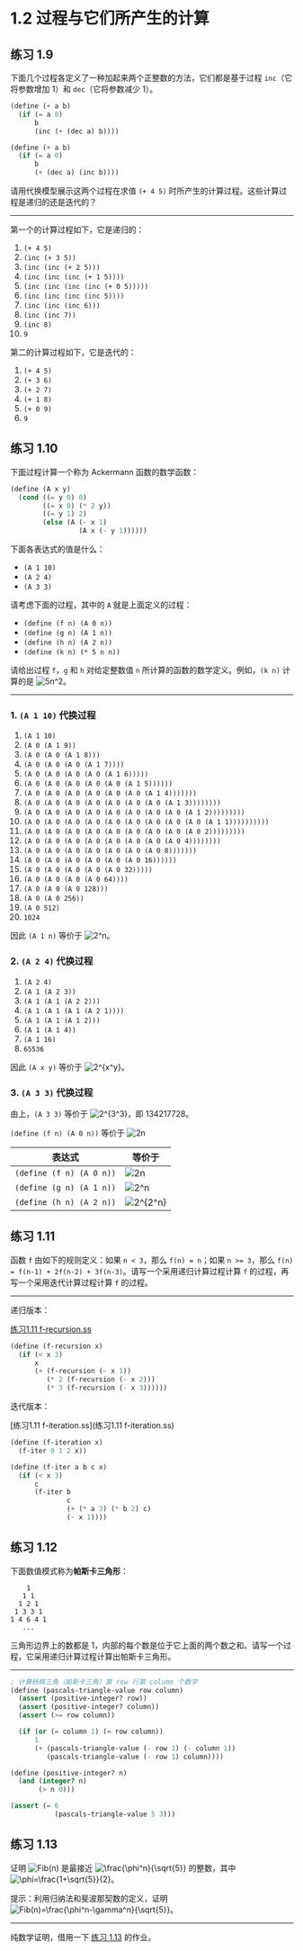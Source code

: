 # 1.2 过程与它们所产生的计算

## 练习 1.9

下面几个过程各定义了一种加起来两个正整数的方法，它们都是基于过程 `inc`（它将参数增加 1）和 `dec`（它将参数减少 1）。

```Scheme
(define (+ a b)
  (if (= a 0)
      b
      (inc (+ (dec a) b))))

(define (+ a b)
  (if (= a 0)
      b
      (+ (dec a) (inc b))))
```

请用代换模型展示这两个过程在求值  `(+ 4 5)` 时所产生的计算过程。这些计算过程是递归的还是迭代的？

---

第一个的计算过程如下，它是递归的：

1. `(+ 4 5)`
2. `(inc (+ 3 5))`
3. `(inc (inc (+ 2 5)))`
4. `(inc (inc (inc (+ 1 5))))`
5. `(inc (inc (inc (inc (+ 0 5)))))`
6. `(inc (inc (inc (inc 5))))`
7. `(inc (inc (inc 6)))`
8. `(inc (inc 7))`
9. `(inc 8)`
10. `9`

第二的计算过程如下，它是迭代的：

1. `(+ 4 5)`
2. `(+ 3 6)`
3. `(+ 2 7)`
4. `(+ 1 8)`
5. `(+ 0 9)`
6. `9`

## 练习 1.10

下面过程计算一个称为 Ackermann 函数的数学函数：

```Scheme
(define (A x y)
  (cond ((= y 0) 0)
        ((= x 0) (* 2 y))
        ((= y 1) 2)
        (else (A (- x 1)
                 (A x (- y 1))))))
```

下面各表达式的值是什么：

* `(A 1 10)`
* `(A 2 4)`
* `(A 3 3)`

请考虑下面的过程，其中的 `A` 就是上面定义的过程：

* `(define (f n) (A 0 n))`
* `(define (g n) (A 1 n))`
* `(define (h n) (A 2 n))`
* `(define (k n) (* 5 n n))`

请给出过程 `f`，`g` 和 `h` 对给定整数值 `n` 所计算的函数的数学定义。例如，`(k n)` 计算的是 ![5n^2](https://render.githubusercontent.com/render/math?math=5n%5E2)。

---

### 1. `(A 1 10)` 代换过程

1. `(A 1 10)`
2. `(A 0 (A 1 9))`
3. `(A 0 (A 0 (A 1 8)))`
4. `(A 0 (A 0 (A 0 (A 1 7))))`
5. `(A 0 (A 0 (A 0 (A 0 (A 1 6)))))`
6. `(A 0 (A 0 (A 0 (A 0 (A 0 (A 1 5))))))`
7. `(A 0 (A 0 (A 0 (A 0 (A 0 (A 0 (A 1 4)))))))`
8. `(A 0 (A 0 (A 0 (A 0 (A 0 (A 0 (A 0 (A 1 3))))))))`
9. `(A 0 (A 0 (A 0 (A 0 (A 0 (A 0 (A 0 (A 0 (A 1 2)))))))))`
10. `(A 0 (A 0 (A 0 (A 0 (A 0 (A 0 (A 0 (A 0 (A 0 (A 1 1))))))))))`
11. `(A 0 (A 0 (A 0 (A 0 (A 0 (A 0 (A 0 (A 0 (A 0 2)))))))))`
12. `(A 0 (A 0 (A 0 (A 0 (A 0 (A 0 (A 0 (A 0 4))))))))`
13. `(A 0 (A 0 (A 0 (A 0 (A 0 (A 0 (A 0 8)))))))`
14. `(A 0 (A 0 (A 0 (A 0 (A 0 (A 0 16))))))`
15. `(A 0 (A 0 (A 0 (A 0 (A 0 32)))))`
16. `(A 0 (A 0 (A 0 (A 0 64))))`
17. `(A 0 (A 0 (A 0 128)))`
18. `(A 0 (A 0 256))`
19. `(A 0 512)`
20. `1024`

因此 `(A 1 n)` 等价于 ![2^n](https://render.githubusercontent.com/render/math?math=2%5En)。

### 2. `(A 2 4)` 代换过程

1. `(A 2 4)`
2. `(A 1 (A 2 3))`
3. `(A 1 (A 1 (A 2 2)))`
4. `(A 1 (A 1 (A 1 (A 2 1))))`
5. `(A 1 (A 1 (A 1 2)))`
6. `(A 1 (A 1 4))`
7. `(A 1 16)`
8. `65536`

因此 `(A x y)` 等价于 ![2^{x^y}](https://render.githubusercontent.com/render/math?math=2%5E%7Bx%5Ey%7D)。

### 3. `(A 3 3)` 代换过程

由上，`(A 3 3)` 等价于 ![2^{3^3}](https://render.githubusercontent.com/render/math?math=2%5E%7B3%5E3%7D)，即 134217728。

`(define (f n) (A 0 n))` 等价于 ![2n](https://render.githubusercontent.com/render/math?math=2n)

| 表达式                   | 等价于                                                                            |
|--------------------------|-----------------------------------------------------------------------------------|
| `(define (f n) (A 0 n))` | ![2n](https://render.githubusercontent.com/render/math?math=2n)                   |
| `(define (g n) (A 1 n))` | ![2^n](https://render.githubusercontent.com/render/math?math=2%5En)               |
| `(define (h n) (A 2 n))` | ![2^{2^n}](https://render.githubusercontent.com/render/math?math=2%5E%7B2%5En%7D) |

## 练习 1.11

函数 `f` 由如下的规则定义：如果 `n < 3`，那么 `f(n) = n`；如果 `n >= 3`，那么 `f(n) = f(n-1) + 2f(n-2) + 3f(n-3)`。请写一个采用递归计算过程计算 `f` 的过程，再写一个采用迭代计算过程计算 `f` 的过程。

---

递归版本：

[练习1.11 f-recursion.ss](<练习1.11 f-recursion.ss>)

```Scheme
(define (f-recursion x)
  (if (< x 3)
      x
      (+ (f-recursion (- x 1))
         (* 2 (f-recursion (- x 2)))
         (* 3 (f-recursion (- x 3))))))
```

迭代版本：

[练习1.11 f-iteration.ss](练习1.11 f-iteration.ss)

```Scheme
(define (f-iteration x)
  (f-iter 0 1 2 x))

(define (f-iter a b c x)
  (if (< x 3)
      c
      (f-iter b
              c
              (+ (* a 3) (* b 2) c)
              (- x 1))))
```

## 练习 1.12

下面数值模式称为**帕斯卡三角形**：

```plain text
    1
   1 1
  1 2 1
 1 3 3 1
1 4 6 4 1
   ...
```

三角形边界上的数都是 1，内部的每个数是位于它上面的两个数之和。请写一个过程，它采用递归计算过程计算出帕斯卡三角形。

---

```Scheme
; 计算杨辉三角（帕斯卡三角）第 row 行第 column 个数字
(define (pascals-triangle-value row column)
  (assert (positive-integer? row))
  (assert (positive-integer? column))
  (assert (>= row column))

  (if (or (= column 1) (= row column))
      1
      (+ (pascals-triangle-value (- row 1) (- column 1))
         (pascals-triangle-value (- row 1) column))))

(define (positive-integer? n)
  (and (integer? n)
       (> n 0)))

(assert (= 6
           (pascals-triangle-value 5 3)))
```

## 练习 1.13

证明 ![Fib(n)](https://render.githubusercontent.com/render/math?math=Fib(n)) 是最接近 ![\frac{\phi^n}{\sqrt{5}}](https://render.githubusercontent.com/render/math?math=%5Cfrac%7B%5Cphi%5En%7D%7B%5Csqrt%7B5%7D%7D) 的整数，其中 ![\phi=\frac{1+\sqrt{5}}{2}](https://render.githubusercontent.com/render/math?math=%5Cphi%3D%5Cfrac%7B1%2B%5Csqrt%7B5%7D%7D%7B2%7D)。

提示：利用归纳法和斐波那契数的定义，证明 ![Fib(n)=\frac{\phi^n-\gamma^n}{\sqrt{5}}](https://render.githubusercontent.com/render/math?math=Fib(n)%3D%5Cfrac%7B%5Cphi%5En-%5Cgamma%5En%7D%7B%5Csqrt%7B5%7D%7D)。

---

纯数学证明，借用一下 [练习 1.13](https://sicp.readthedocs.io/en/latest/chp1/13.html) 的作业。
